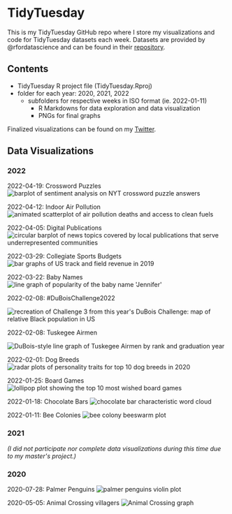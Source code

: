 # TidyTuesday

This is my TidyTuesday GitHub repo where I store my visualizations and code for TidyTuesday datasets each week. Datasets are provided by @rfordatascience and can be found in their [repository](https://github.com/rfordatascience/tidytuesday/). 

## Contents

- TidyTuesday R project file (TidyTuesday.Rproj)
- folder for each year: 2020, 2021, 2022
	- subfolders for respective weeks in ISO format (ie. 2022-01-11)
		- R Markdowns for data exploration and data visualization
		- PNGs for final graphs

Finalized visualizations can be found on my [Twitter](https://twitter.com/jenjentro).

## Data Visualizations

### 2022

2022-04-19: Crossword Puzzles
![barplot of sentiment analysis on NYT crossword puzzle answers](/2022/2022-04-19/times_crossword_sentiment.png)

2022-04-12: Indoor Air Pollution
![animated scatterplot of air pollution deaths and access to clean fuels](/2022/2022-04-12/ndoor_air_pollution.gif)

2022-04-05: Digital Publications
![circular barplot of news topics covered by local publications that serve underrepresented communities](/2022/2022-04-05/underrep_topics_plot.png)

2022-03-29: Collegiate Sports Budgets
![bar graphs of US track and field revenue in 2019](/2022/2022-03-29/tidytues_collegiate_sports.png)

2022-03-22: Baby Names
![line graph of popularity of the baby name 'Jennifer'](/2022/2022-03-22/tidytues_babynames.png)

2022-02-08: #DuBoisChallenge2022

![recreation of Challenge 3 from this year's DuBois Challenge: map of relative Black population in US](/2022/2022-02-15/dubois-map.png)

2022-02-08: Tuskegee Airmen

![DuBois-style line graph of Tuskegee Airmen by rank and graduation year](/2022/2022-02-08/tuskegee-line-graph.png)

2022-02-01: Dog Breeds
![radar plots of personality traits for top 10 dog breeds in 2020](/2022/2022-02-01/dog-breed-radar-plot.png)

2022-01-25: Board Games
![lollipop plot showing the top 10 most wished board games](/2022/2022-01-25/board-game_tidytues.png)

2022-01-18: Chocolate Bars
![chocolate bar characteristic word cloud](/2022/2022-01-18/choco-bar_tidytues.png)

2022-01-11: Bee Colonies
![bee colony beeswarm plot](/2022/2022-01-11/beecolony_tidytues.png)

### 2021

*(I did not participate nor complete data visualizations during this time due to my master's project.)*

### 2020

2020-07-28: Palmer Penguins
![palmer penguins violin plot](/2020/07-28-2020/penguin_flipper.png)

2020-05-05: Animal Crossing villagers
![Animal Crossing graph](/2020/05-05-2020/acnh_tidytues_graph.png)
